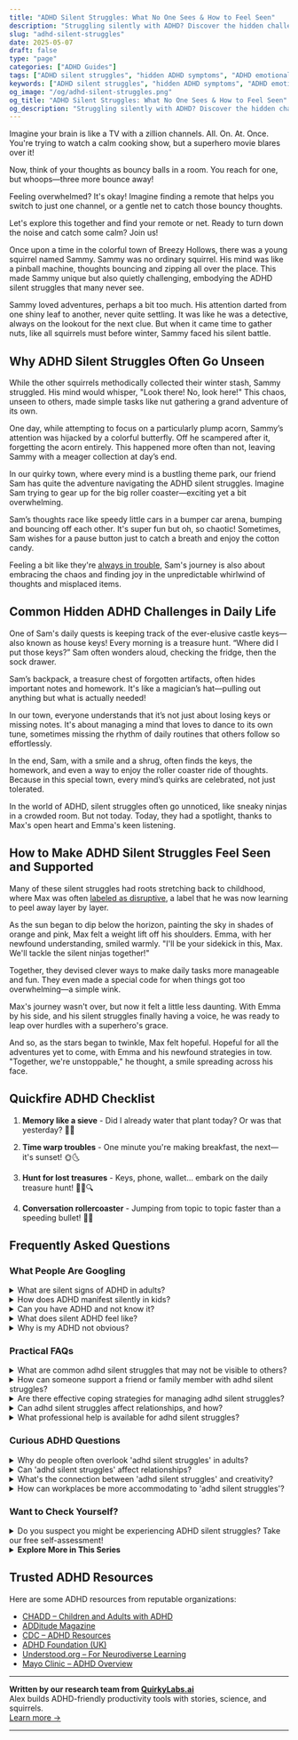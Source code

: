```yaml
---
title: "ADHD Silent Struggles: What No One Sees & How to Feel Seen"
description: "Struggling silently with ADHD? Discover the hidden challenges many face and explore comforting, practical strategies to feel more understood and in control."
slug: "adhd-silent-struggles"
date: 2025-05-07
draft: false
type: "page"
categories: ["ADHD Guides"]
tags: ["ADHD silent struggles", "hidden ADHD symptoms", "ADHD emotional challenges", "ADHD adult coping strategies", "managing ADHD distractions", "feeling unseen with ADHD", "ADHD multitasking overwhelm"]
keywords: ["ADHD silent struggles", "hidden ADHD symptoms", "ADHD emotional challenges", "ADHD adult coping strategies", "managing ADHD distractions", "feeling unseen with ADHD", "ADHD multitasking overwhelm"]
og_image: "/og/adhd-silent-struggles.png"
og_title: "ADHD Silent Struggles: What No One Sees & How to Feel Seen"
og_description: "Struggling silently with ADHD? Discover the hidden challenges many face and explore comforting, practical strategies to feel more understood and in control."
---
```


Imagine your brain is like a TV with a zillion channels. All. On. At. Once. You're trying to watch a calm cooking show, but a superhero movie blares over it!

Now, think of your thoughts as bouncy balls in a room. You reach for one, but whoops—three more bounce away!

Feeling overwhelmed? It's okay! Imagine finding a remote that helps you switch to just one channel, or a gentle net to catch those bouncy thoughts.

Let's explore this together and find your remote or net. Ready to turn down the noise and catch some calm? Join us!

Once upon a time in the colorful town of Breezy Hollows, there was a young squirrel named Sammy. Sammy was no ordinary squirrel. His mind was like a pinball machine, thoughts bouncing and zipping all over the place. This made Sammy unique but also quietly challenging, embodying the ADHD silent struggles that many never see.

Sammy loved adventures, perhaps a bit too much. His attention darted from one shiny leaf to another, never quite settling. It was like he was a detective, always on the lookout for the next clue. But when it came time to gather nuts, like all squirrels must before winter, Sammy faced his silent battle.

## Why ADHD Silent Struggles Often Go Unseen

While the other squirrels methodically collected their winter stash, Sammy struggled. His mind would whisper, "Look there! No, look here!" This chaos, unseen to others, made simple tasks like nut gathering a grand adventure of its own.

One day, while attempting to focus on a particularly plump acorn, Sammy’s attention was hijacked by a colorful butterfly. Off he scampered after it, forgetting the acorn entirely. This happened more often than not, leaving Sammy with a meager collection at day’s end.

In our quirky town, where every mind is a bustling theme park, our friend Sam has quite the adventure navigating the ADHD silent struggles. Imagine Sam trying to gear up for the big roller coaster—exciting yet a bit overwhelming.

Sam’s thoughts race like speedy little cars in a bumper car arena, bumping and bouncing off each other. It's super fun but oh, so chaotic! Sometimes, Sam wishes for a pause button just to catch a breath and enjoy the cotton candy.

Feeling a bit like they're [always in trouble](/pages/adhd-always-in-trouble/), Sam's journey is also about embracing the chaos and finding joy in the unpredictable whirlwind of thoughts and misplaced items.

## Common Hidden ADHD Challenges in Daily Life

One of Sam's daily quests is keeping track of the ever-elusive castle keys—also known as house keys! Every morning is a treasure hunt. “Where did I put those keys?” Sam often wonders aloud, checking the fridge, then the sock drawer. 

Sam’s backpack, a treasure chest of forgotten artifacts, often hides important notes and homework. It's like a magician’s hat—pulling out anything but what is actually needed!

In our town, everyone understands that it’s not just about losing keys or missing notes. It's about managing a mind that loves to dance to its own tune, sometimes missing the rhythm of daily routines that others follow so effortlessly.

In the end, Sam, with a smile and a shrug, often finds the keys, the homework, and even a way to enjoy the roller coaster ride of thoughts. Because in this special town, every mind’s quirks are celebrated, not just tolerated.

In the world of ADHD, silent struggles often go unnoticed, like sneaky ninjas in a crowded room. But not today. Today, they had a spotlight, thanks to Max's open heart and Emma's keen listening.

## How to Make ADHD Silent Struggles Feel Seen and Supported

Many of these silent struggles had roots stretching back to childhood, where Max was often [labeled as disruptive](/pages/adhd-labeled-as-disruptive/), a label that he was now learning to peel away layer by layer.

As the sun began to dip below the horizon, painting the sky in shades of orange and pink, Max felt a weight lift off his shoulders. Emma, with her newfound understanding, smiled warmly. "I'll be your sidekick in this, Max. We'll tackle the silent ninjas together!"

Together, they devised clever ways to make daily tasks more manageable and fun. They even made a special code for when things got too overwhelming—a simple wink.

Max's journey wasn't over, but now it felt a little less daunting. With Emma by his side, and his silent struggles finally having a voice, he was ready to leap over hurdles with a superhero's grace.

And so, as the stars began to twinkle, Max felt hopeful. Hopeful for all the adventures yet to come, with Emma and his newfound strategies in tow. "Together, we're unstoppable," he thought, a smile spreading across his face.

## Quickfire ADHD Checklist

1. **Memory like a sieve** - Did I already water that plant today? Or was that yesterday? 🌱💧
   
2. **Time warp troubles** - One minute you're making breakfast, the next—it's sunset! 🌞🌜

3. **Hunt for lost treasures** - Keys, phone, wallet... embark on the daily treasure hunt! 🔑📱🔍

4. **Conversation rollercoaster** - Jumping from topic to topic faster than a speeding bullet! 🎢💬

## Frequently Asked Questions



### What People Are Googling

<details><summary>What are silent signs of ADHD in adults?</summary><p>Absolutely, recognizing ADHD in adults can sometimes be a bit like a quiet whisper rather than a loud shout. Some silent signs might include often misplacing things like keys or paperwork, feeling overwhelmed by daily tasks that others seem to handle smoothly, or struggling with time management, frequently being late or underestimating how long tasks will take. These experiences can frequently go unnoticed as they're sometimes chalked up to personal quirks or simple forgetfulness. If these signs resonate with you, it's a gentle nudge that exploring the possibility of ADHD with a professional could be a supportive step toward understanding your unique strengths and challenges.</p></details>
<details><summary>How does ADHD manifest silently in kids?</summary><p>ADHD can indeed manifest silently in kids, often going unnoticed because it doesn't always look like the typical hyperactivity we expect. Instead, these children might seem to be daydreaming often, sitting quietly, or even appearing to be disengaged or aloof. They might struggle with following instructions, staying organized, or completing tasks, which can mistakenly be perceived as laziness or lack of interest. It’s really important to understand these subtle signs, as they help us support these wonderful little thinkers in ways that nurture their unique strengths and talents.</p></details>
<details><summary>Can you have ADHD and not know it?</summary><p>Absolutely, it's quite common for someone to have ADHD and not realize it until later in life. Many adults discover they have ADHD when they start learning more about it or see their own traits reflected in their children or friends who are diagnosed. ADHD symptoms can sometimes be overlooked or attributed to personality quirks, specific challenges, or even other health issues. So, if you're suspecting you might have ADHD, it's a good idea to explore that feeling with a healthcare professional who can provide clarity and support.</p></details>
<details><summary>What does silent ADHD feel like?</summary><p>Dealing with silent ADHD can often feel like you're carrying a quiet storm inside you. Imagine you have a whirlwind of thoughts and feelings that others can't see, which might make you feel isolated or misunderstood. It's like being in a busy, bustling cafe but feeling completely alone at your table. Know that it's okay to feel this way, and reaching out for support can help bring calm and understanding to your unique experiences.</p></details>
<details><summary>Why is my ADHD not obvious?</summary><p>Great question! It’s common for ADHD to be less obvious, especially because it can manifest differently from person to person. Some individuals might have more internal symptoms, like inattentiveness, that aren’t as visible to others as hyperactivity might be. Remember, your experiences with ADHD are valid, even if they aren't always apparent to those around you. It’s like an iceberg, with much more going on beneath the surface than what people can see.</p></details>



### Practical FAQs

<details><summary>What are common adhd silent struggles that may not be visible to others?</summary><p>Oh, there are indeed several silent struggles that many with ADHD experience, yet they often go unnoticed by those around them. One such struggle is emotional dysregulation, which can make feelings seem more intense and harder to manage. There’s also "time blindness," where it's challenging to estimate how long tasks will take, leading to difficulties with planning and punctuality. Additionally, many deal with mental exhaustion from the constant effort to focus and manage distractions, which isn’t always apparent but can really take a toll. It’s like having to run a mental marathon every day!</p></details>
<details><summary>How can someone support a friend or family member with adhd silent struggles?</summary><p>Supporting a friend or family member with ADHD can be incredibly meaningful. Start by creating a space where they feel safe and understood, without judgment. Listen attentively when they share their experiences and challenges, acknowledging that ADHD affects everyone differently. Offer help with organization or reminders if they find these tasks tricky, but always ask first how they prefer to be supported—it shows you care and respect their ways of managing their ADHD.</p></details>
<details><summary>Are there effective coping strategies for managing adhd silent struggles?</summary><p>Absolutely, there are many effective strategies to help manage the less obvious struggles that come with ADHD. One key approach is creating structured routines to reduce the overwhelm of daily tasks. Additionally, using tools like timers or apps can help keep track of time and prioritize activities. It’s also really beneficial to connect with support groups or a coach who understands ADHD, as sharing experiences and tips can make managing these invisible challenges a bit easier and less isolating.</p></details>
<details><summary>Can adhd silent struggles affect relationships, and how?</summary><p>Absolutely, silent struggles with ADHD can impact relationships in various ways. ADHD might affect communication, making it hard to follow conversations or remember important details, which can sometimes be misunderstood by partners or friends as not caring or paying attention. Impulsivity, another common ADHD trait, can lead to unintended hurtful remarks or decisions that affect loved ones. It’s important to remember that these challenges are not a reflection of your feelings towards others, and open communication about your ADHD can help build understanding and stronger connections.</p></details>
<details><summary>What professional help is available for adhd silent struggles?</summary><p>Absolutely, reaching out for help with ADHD, especially the less visible aspects, is a really positive step. You have a variety of options when it comes to professional support. A psychologist or psychiatrist can help with diagnosis and treatment, which might include therapy or medications. Additionally, ADHD coaches specialize in helping you develop strategies tailored to manage daily challenges and enhance your strengths. It’s all about finding the right support system that resonates with you and your unique journey.</p></details>



### Curious ADHD Questions

<details><summary>Why do people often overlook 'adhd silent struggles' in adults?</summary><p>It's quite common for the quieter struggles of adult ADHD to go unnoticed, and it's really because many of these challenges are internal and not always visible to others. Adults often develop coping mechanisms that mask their ADHD symptoms, making them less obvious to friends, family, or colleagues. Plus, there's still a lot of misunderstanding about what ADHD looks like in adults, as many people only recognize the more overt, hyperactive behaviors often associated with children. Remember, just because these struggles are silent, doesn't make them any less real or challenging.</p></details>
<details><summary>Can 'adhd silent struggles' affect relationships?</summary><p>Absolutely, the silent struggles of ADHD can indeed impact relationships, though it's something not everyone may notice right away. These challenges often relate to things like forgetfulness, time management, or misinterpreting social cues, which might sometimes be misunderstood by partners or friends as lack of interest or care. It's important to communicate openly about these aspects of ADHD, as understanding them can really strengthen connections. Remember, sharing how ADHD affects you can help your loved ones be more empathetic and supportive.</p></details>
<details><summary>What's the connection between 'adhd silent struggles' and creativity?</summary><p>Absolutely, there's a fascinating relationship between ADHD and creativity! Many people with ADHD have a unique way of seeing the world, allowing them to connect ideas that might not obviously link together for others. This creative thinking often emerges as a way to navigate the silent struggles of ADHD, such as managing time or maintaining focus. By using their imaginative strengths, individuals with ADHD can find innovative solutions and express themselves in wonderfully creative ways. It's like having a secret garden of ideas that bloom in vibrant colors!</p></details>
<details><summary>How can workplaces be more accommodating to 'adhd silent struggles'?</summary><p>Absolutely, creating an ADHD-friendly workplace is all about understanding and adjustments. Simple changes can make a big difference, like providing noise-canceling headphones to minimize distractions, or allowing flexible work hours to match an individual's peak productivity times. It's also helpful to break larger projects into smaller, more manageable tasks with clear, straightforward instructions. Encouraging a supportive environment where employees feel safe discussing their needs without judgment is key to fostering an inclusive atmosphere. These steps help everyone thrive and show that the workplace genuinely cares about individual well-being.</p></details>



### Want to Check Yourself?

<details><summary>Do you suspect you might be experiencing ADHD silent struggles? Take our free self-assessment!</summary><p>Absolutely, it sounds like you're curious to understand more about yourself, and that’s a great first step. Our free self-assessment is designed to be a gentle introduction to explore patterns that might be linked to ADHD. It’s a supportive tool to help guide your thoughts and possibly uncover some silent struggles you’ve been dealing with. Remember, this is a safe space to learn more about yourself, and whatever the outcome, you’re taking a positive step forward in self-awareness!</p></details>

<script type="application/ld+json">
{
  "@context": "https://schema.org",
  "@type": "FAQPage",
  "mainEntity": [
    {
      "@type": "Question",
      "name": "What are silent signs of ADHD in adults?",
      "acceptedAnswer": {
        "@type": "Answer",
        "text": "Absolutely, recognizing ADHD in adults can sometimes be a bit like a quiet whisper rather than a loud shout. Some silent signs might include often misplacing things like keys or paperwork, feeling overwhelmed by daily tasks that others seem to handle smoothly, or struggling with time management, frequently being late or underestimating how long tasks will take. These experiences can frequently go unnoticed as they're sometimes chalked up to personal quirks or simple forgetfulness. If these signs resonate with you, it's a gentle nudge that exploring the possibility of ADHD with a professional could be a supportive step toward understanding your unique strengths and challenges."
      }
    },
    {
      "@type": "Question",
      "name": "How does ADHD manifest silently in kids?",
      "acceptedAnswer": {
        "@type": "Answer",
        "text": "ADHD can indeed manifest silently in kids, often going unnoticed because it doesn't always look like the typical hyperactivity we expect. Instead, these children might seem to be daydreaming often, sitting quietly, or even appearing to be disengaged or aloof. They might struggle with following instructions, staying organized, or completing tasks, which can mistakenly be perceived as laziness or lack of interest. It\u2019s really important to understand these subtle signs, as they help us support these wonderful little thinkers in ways that nurture their unique strengths and talents."
      }
    },
    {
      "@type": "Question",
      "name": "Can you have ADHD and not know it?",
      "acceptedAnswer": {
        "@type": "Answer",
        "text": "Absolutely, it's quite common for someone to have ADHD and not realize it until later in life. Many adults discover they have ADHD when they start learning more about it or see their own traits reflected in their children or friends who are diagnosed. ADHD symptoms can sometimes be overlooked or attributed to personality quirks, specific challenges, or even other health issues. So, if you're suspecting you might have ADHD, it's a good idea to explore that feeling with a healthcare professional who can provide clarity and support."
      }
    },
    {
      "@type": "Question",
      "name": "What does silent ADHD feel like?",
      "acceptedAnswer": {
        "@type": "Answer",
        "text": "Dealing with silent ADHD can often feel like you're carrying a quiet storm inside you. Imagine you have a whirlwind of thoughts and feelings that others can't see, which might make you feel isolated or misunderstood. It's like being in a busy, bustling cafe but feeling completely alone at your table. Know that it's okay to feel this way, and reaching out for support can help bring calm and understanding to your unique experiences."
      }
    },
    {
      "@type": "Question",
      "name": "Why is my ADHD not obvious?",
      "acceptedAnswer": {
        "@type": "Answer",
        "text": "Great question! It\u2019s common for ADHD to be less obvious, especially because it can manifest differently from person to person. Some individuals might have more internal symptoms, like inattentiveness, that aren\u2019t as visible to others as hyperactivity might be. Remember, your experiences with ADHD are valid, even if they aren't always apparent to those around you. It\u2019s like an iceberg, with much more going on beneath the surface than what people can see."
      }
    }
  ]
}
</script>
<script type="application/ld+json">
{
  "@context": "https://schema.org",
  "@type": "Article",
  "author": {
    "@type": "Person",
    "name": "QuirkyLabs",
    "url": "https://quirkylabs.ai/about"
  },
  "headline": "\"Unlock Joy: Embrace the ADHD Silent Struggles Today!\"",
  "mainEntityOfPage": "https://blog.quirkylabs.ai/pages/adhd-silent-struggles/",
  "datePublished": "2025-05-07"
}
</script>
<script type="application/ld+json">
{
  "@context": "https://schema.org",
  "@type": "BreadcrumbList",
  "itemListElement": [
    {
      "@type": "ListItem",
      "position": 1,
      "name": "Home",
      "item": "https://quirkylabs.ai/"
    },
    {
      "@type": "ListItem",
      "position": 2,
      "name": "Blog",
      "item": "https://blog.quirkylabs.ai/"
    },
    {
      "@type": "ListItem",
      "position": 3,
      "name": "\"Unlock Joy: Embrace the ADHD Silent Struggles Today!\"",
      "item": "https://blog.quirkylabs.ai/pages/adhd-silent-struggles/"
    }
  ]
}
</script>

<details>
<summary><strong>Explore More in This Series</strong></summary>

- [Adhd Always In Trouble](/pages/adhd-always-in-trouble/)
- [Adhd Bad Kid Label](/pages/adhd-bad-kid-label/)
- [Adhd Trauma From Teachers](/pages/adhd-trauma-from-teachers/)
- [Adhd Labeled As Disruptive](/pages/adhd-labeled-as-disruptive/)
- [Adhd Low Self Worth](/pages/adhd-low-self-worth/)
- [Adhd Working To Prove Worth](/pages/adhd-working-to-prove-worth/)
- [Adhd Failure Identity](/pages/adhd-failure-identity/)
- [Adhd Childhood Labels](/pages/adhd-childhood-labels/)
</details>



## Trusted ADHD Resources

Here are some ADHD resources from reputable organizations:

- [CHADD – Children and Adults with ADHD](https://chadd.org)
- [ADDitude Magazine](https://www.additudemag.com)
- [CDC – ADHD Resources](https://www.cdc.gov/ncbddd/adhd)
- [ADHD Foundation (UK)](https://www.adhdfoundation.org.uk)
- [Understood.org – For Neurodiverse Learning](https://www.understood.org)
- [Mayo Clinic – ADHD Overview](https://www.mayoclinic.org/diseases-conditions/adhd)


---

**Written by our research team from [QuirkyLabs.ai](https://quirkylabs.ai)**  
Alex builds ADHD-friendly productivity tools with stories, science, and squirrels.  
[Learn more →](https://quirkylabs.ai)

---